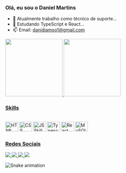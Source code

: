 ### Olá, eu sou o Daniel Martins



- 🔭 Atualmente trabalho como técnico de suporte...
- 🌱 Estudando TypeScript e React...
- 📫 Email: danidiamoo1@gmail.com

<div>
  <a href="https://beacons.ai/danismartins19">
  <img height="180em" src="https://github-readme-stats.vercel.app/api?username=danismartins19&show_icons=true&theme=dark&include_all_commits=true&count_private=true"/>
  <img height="180em" src="https://github-readme-stats.vercel.app/api/top-langs/?username=danismartins19&layout=compact&langs_count=7&theme=dark"/>
 </div>
  
  <h3>Skills</h3>
  
<div style="display: inline-block; margin-right: 10px"> <br>
  <img align="center" alt="HTML Skill Daniel" height="30" width="40" src="https://cdn.jsdelivr.net/gh/devicons/devicon/icons/html5/html5-original.svg">
  <img align="center" alt="CSS Skill Daniel" height="30" width="40" src="https://cdn.jsdelivr.net/gh/devicons/devicon/icons/css3/css3-plain.svg">
  <img align="center" alt="JS Skill Daniel" height="30" width="40" src="https://cdn.jsdelivr.net/gh/devicons/devicon/icons/javascript/javascript-original.svg">
  <img align="center" alt="Typescript Skill Daniel" height="30" width="40" src="https://cdn.jsdelivr.net/gh/devicons/devicon/icons/typescript/typescript-original.svg">
  <img align="center" alt="React Skill Daniel" height="30" width="40" src="https://cdn.jsdelivr.net/gh/devicons/devicon/icons/react/react-original.svg">
  <img align="center" alt="MySQL Skill Daniel" height="30" width="40" src="https://cdn.jsdelivr.net/gh/devicons/devicon/icons/mysql/mysql-plain-wordmark.svg">
</div>
  
  ##
  <h3>Redes Sociais</h3>
  <div>
    <a href="https://api.whatsapp.com/send?phone=5543996746923&text=Ol%C3%A1%20Daniel,%20gostamos%20do%20seu%20portif%C3%B3lio." target="_blank"> <img src="https://img.shields.io/badge/WhatsApp-25D366?style=for-the-badge&logo=whatsapp&logoColor=white>"</a>
    <a href="mailto:danidiamoo1@gmail.com" target="_blank"><img src="https://img.shields.io/badge/Gmail-D14836?style=for-the-badge&logo=gmail&logoColor=white"> </a>
    <a href="https://www.instagram.com/danismartins19/" target="_blank"><img src="https://img.shields.io/badge/Instagram-E4405F?style=for-the-badge&logo=instagram&logoColor=white"> </a>
    <a href="https://www.linkedin.com/in/danismartins19/" target="_blank"> <img src="https://img.shields.io/badge/LinkedIn-0077B5?style=for-the-badge&logo=linkedin&logoColor=white"></a>
  </div>
    
![Snake animation](https://github.com/danismartins19/danismartins19/blob/output/github-contribution-grid-snake.svg)
